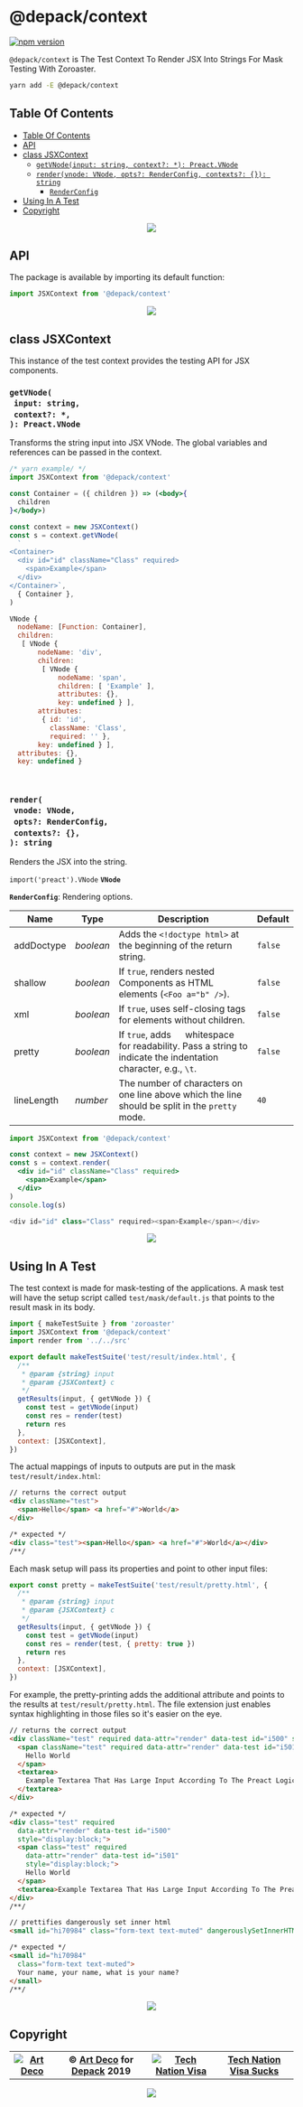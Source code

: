 # @depack/context

[![npm version](https://badge.fury.io/js/%40depack%2Fcontext.svg)](https://npmjs.org/package/@depack/context)

`@depack/context` is The Test Context To Render JSX Into Strings For Mask Testing With Zoroaster.

```sh
yarn add -E @depack/context
```

## Table Of Contents

- [Table Of Contents](#table-of-contents)
- [API](#api)
- [class JSXContext](#class-jsxcontext)
  * [`getVNode(input: string, context?: *): Preact.VNode`](#getvnodeinput-stringcontext--preactvnode)
  * [`render(vnode: VNode, opts?: RenderConfig, contexts?: {}): string`](#rendervnode-vnodeopts-renderconfigcontexts--string)
    * [`RenderConfig`](#type-renderconfig)
- [Using In A Test](#using-in-a-test)
- [Copyright](#copyright)

<p align="center"><a href="#table-of-contents"><img src=".documentary/section-breaks/0.svg?sanitize=true"></a></p>

## API

The package is available by importing its default function:

```js
import JSXContext from '@depack/context'
```

<p align="center"><a href="#table-of-contents"><img src=".documentary/section-breaks/1.svg?sanitize=true"></a></p>

## class JSXContext

This instance of the test context provides the testing API for JSX components.

### `getVNode(`<br/>&nbsp;&nbsp;`input: string,`<br/>&nbsp;&nbsp;`context?: *,`<br/>`): Preact.VNode`

Transforms the string input into JSX VNode. The global variables and references can be passed in the context.

```jsx
/* yarn example/ */
import JSXContext from '@depack/context'

const Container = ({ children }) => (<body>{
  children
}</body>)

const context = new JSXContext()
const s = context.getVNode(
  `
<Container>
  <div id="id" className="Class" required>
    <span>Example</span>
  </div>
</Container>`,
  { Container },
)
```
```js
VNode {
  nodeName: [Function: Container],
  children: 
   [ VNode {
       nodeName: 'div',
       children: 
        [ VNode {
            nodeName: 'span',
            children: [ 'Example' ],
            attributes: {},
            key: undefined } ],
       attributes: 
        { id: 'id',
          className: 'Class',
          required: '' },
       key: undefined } ],
  attributes: {},
  key: undefined }
```

<p align="center"><a href="#table-of-contents"><img src=".documentary/section-breaks/2.svg?sanitize=true" width="15"></a></p>

### `render(`<br/>&nbsp;&nbsp;`vnode: VNode,`<br/>&nbsp;&nbsp;`opts?: RenderConfig,`<br/>&nbsp;&nbsp;`contexts?: {},`<br/>`): string`

Renders the JSX into the string.

`import('preact').VNode` __<a name="type-vnode">`VNode`</a>__

__<a name="type-renderconfig">`RenderConfig`</a>__: Rendering options.

|    Name    |   Type    |                                                    Description                                                    | Default |
| ---------- | --------- | ----------------------------------------------------------------------------------------------------------------- | ------- |
| addDoctype | _boolean_ | Adds the `<!doctype html>` at the beginning of the return string.                                                 | `false` |
| shallow    | _boolean_ | If `true`, renders nested Components as HTML elements (`<Foo a="b" />`).                                          | `false` |
| xml        | _boolean_ | If `true`, uses self-closing tags for elements without children.                                                  | `false` |
| pretty     | _boolean_ | If `true`, adds `  ` whitespace for readability. Pass a string to indicate the indentation character, e.g., `\t`. | `false` |
| lineLength | _number_  | The number of characters on one line above which the line should be split in the `pretty` mode.                   | `40`    |

```jsx
import JSXContext from '@depack/context'

const context = new JSXContext()
const s = context.render(
  <div id="id" className="Class" required>
    <span>Example</span>
  </div>
)
console.log(s)
```
```js
<div id="id" class="Class" required><span>Example</span></div>
```

<p align="center"><a href="#table-of-contents"><img src=".documentary/section-breaks/3.svg?sanitize=true"></a></p>

## Using In A Test

The test context is made for mask-testing of the applications. A mask test will have the setup script called `test/mask/default.js` that points to the result mask in its body.

```js
import { makeTestSuite } from 'zoroaster'
import JSXContext from '@depack/context'
import render from '../../src'

export default makeTestSuite('test/result/index.html', {
  /**
   * @param {string} input
   * @param {JSXContext} c
   */
  getResults(input, { getVNode }) {
    const test = getVNode(input)
    const res = render(test)
    return res
  },
  context: [JSXContext],
})
```

The actual mappings of inputs to outputs are put in the mask `test/result/index.html`:

```html
// returns the correct output
<div className="test">
  <span>Hello</span> <a href="#">World</a>
</div>

/* expected */
<div class="test"><span>Hello</span> <a href="#">World</a></div>
/**/
```

Each mask setup will pass its properties and point to other input files:

```js
export const pretty = makeTestSuite('test/result/pretty.html', {
  /**
   * @param {string} input
   * @param {JSXContext} c
   */
  getResults(input, { getVNode }) {
    const test = getVNode(input)
    const res = render(test, { pretty: true })
    return res
  },
  context: [JSXContext],
})
```

For example, the pretty-printing adds the additional attribute and points to the results at `test/result/pretty.html`. The file extension just enables syntax highlighting in those files so it's easier on the eye.

```html
// returns the correct output
<div className="test" required data-attr="render" data-test id="i500" style="display:block;" >
  <span className="test" required data-attr="render" data-test id="i501" style="display:block;">
    Hello World
  </span>
  <textarea>
    Example Textarea That Has Large Input According To The Preact Logic. We must not new line this value.
  </textarea>
</div>

/* expected */
<div class="test" required
  data-attr="render" data-test id="i500"
  style="display:block;">
  <span class="test" required
    data-attr="render" data-test id="i501"
    style="display:block;">
    Hello World
  </span>
  <textarea>Example Textarea That Has Large Input According To The Preact Logic. We must not new line this value.</textarea>
</div>
/**/

// prettifies dangerously set inner html
<small id="hi70984" class="form-text text-muted" dangerouslySetInnerHTML={{__html: 'Your name, your name, what is your name?'}}></small>

/* expected */
<small id="hi70984"
  class="form-text text-muted">
  Your name, your name, what is your name?
</small>
/**/
```

<p align="center"><a href="#table-of-contents"><img src=".documentary/section-breaks/4.svg?sanitize=true"></a></p>

## Copyright

<table>
  <tr>
    <th>
      <a href="https://artd.eco">
        <img src="https://raw.githubusercontent.com/wrote/wrote/master/images/artdeco.png" alt="Art Deco" />
      </a>
    </th>
    <th>
      © <a href="https://artd.eco">Art Deco</a> for <a href="https://artd.eco/depack">Depack</a>
      2019
    </th>
    <th>
      <a href="https://www.technation.sucks" title="Tech Nation Visa">
        <img src="https://raw.githubusercontent.com/artdecoweb/www.technation.sucks/master/anim.gif" alt="Tech Nation Visa" />
      </a>
    </th>
    <th>
      <a href="https://www.technation.sucks">Tech Nation Visa Sucks</a>
    </th>
  </tr>
</table>

<p align="center"><a href="#table-of-contents"><img src=".documentary/section-breaks/-1.svg?sanitize=true"></a></p>